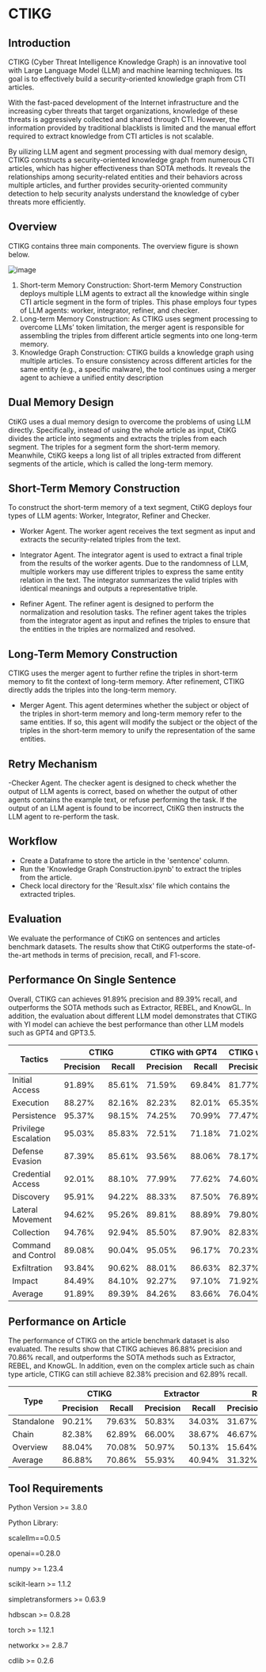 # CTIKG

## Introduction
CTIKG (Cyber Threat Intelligence Knowledge Graph) is an innovative tool with Large Language Model (LLM) and machine learning techniques. Its goal is to effectively build a security-oriented knowledge graph from CTI articles.

With the fast-paced development of the Internet infrastructure and the increasing cyber threats that target organizations, knowledge of these threats is aggressively collected and shared through CTI. However, the information provided by traditional blacklists is limited and the manual effort required to extract knowledge from CTI articles is not scalable. 

By uilizing LLM agent and segment processing with dual memory design, CTIKG constructs a security-oriented knowledge graph from numerous CTI articles, which has higher effectiveness than SOTA methods. It reveals the relationships among security-related entities and their behaviors across multiple articles, and further provides security-oriented community detection to help security analysts understand the knowledge of cyber threats more efficiently.

## Overview
CTIKG contains three main components. The overview figure is shown below.

![image](https://i.imgur.com/klouXZu.jpeg)

1. Short-term Memory Construction: Short-term Memory Construction deploys multiple
LLM agents to extract all the knowledge within single CTI article segment in the form
of triples. This phase employs four types of LLM agents: worker, integrator, refiner, and
checker.
2. Long-term Memory Construction: As CTIKG uses segment processing to overcome LLMs’
token limitation, the merger agent is responsible for assembling the triples from different
article segments into one long-term memory.
3. Knowledge Graph Construction: CTIKG builds a knowledge graph using multiple articles.
To ensure consistency across different articles for the same entity (e.g., a specific malware),
the tool continues using a merger agent to achieve a unified entity description


## Dual Memory Design
CtiKG uses a dual memory design to overcome the problems of using LLM directly. Specifically, instead of using the whole article as input, CtiKG divides the article into segments and extracts the triples from each segment. The triples for a segment form the short-term memory. Meanwhile, CtiKG keeps a long list of all triples extracted from different segments of the article, which is called the long-term memory.


## Short-Term Memory Construction
To construct the short-term memory of a text segment, CtiKG
deploys four types of LLM agents: Worker, Integrator, Refiner and
Checker.

- Worker Agent. The worker agent receives the text segment as input and extracts the security-related triples from the text.

- Integrator Agent. The integrator agent is used to extract a final triple from the results of the worker agents. Due to the randomness of LLM, multiple workers may use different triples to express the same entity relation in the text. The integrator summarizes the valid triples with identical meanings and outputs a representative triple.

- Refiner Agent. The refiner agent is designed to perform the normalization and resolution tasks. The refiner agent takes the triples from the integrator agent as input and refines the triples to ensure that the entities in the triples are normalized and resolved.

## Long-Term Memory Construction
CTIKG uses the merger agent to further refine the triples in short-term memory to fit the context of long-term memory. After refinement, CTIKG directly adds the triples into the long-term memory.

- Merger Agent. This agent determines whether the subject or object of the triples in short-term memory and long-term memory refer to the same entities. If so, this agent will modify the subject or the object of the triples in the short-term memory to unify the representation of the same entities.

## Retry Mechanism
-Checker Agent. The checker agent is designed to check whether the output of LLM agents is correct, based on whether the output of other agents contains the example text, or refuse performing the task. If the output of an LLM agent is found to be incorrect, CtiKG then instructs the LLM agent to re-perform the task.

## Workflow
- Create a Dataframe to store the article in the 'sentence' column.
- Run the 'Knowledge Graph Construction.ipynb' to extract the triples from the article.
- Check local directory for the 'Result.xlsx' file which contains the extracted triples.

## Evaluation
We evaluate the performance of CtiKG on sentences and articles benchmark datasets. The results show that CtiKG outperforms the state-of-the-art methods in terms of precision, recall, and F1-score.

## Performance On Single Sentence
Overall, CTIKG can achieves 91.89% precision and 89.39% recall, and outperforms the SOTA methods such as Extractor, REBEL, and KnowGL. In addition, the evaluation about different LLM model demonstrates that CTIKG with YI model can achieve the best performance than other LLM models such as GPT4 and GPT3.5.
<table class="tg">
<thead>
  <tr>
    <th class="tg-c3ow" rowspan="2">Tactics </th>
    <th class="tg-c3ow" colspan="2">CTIKG</th>
    <th class="tg-c3ow" colspan="2">CTIKG with GPT4</th>
    <th class="tg-c3ow" colspan="2">CTIKG with GPT3.5</th>
    <th class="tg-c3ow" colspan="2">Extractor</th>
    <th class="tg-c3ow" colspan="2">REBEL</th>
    <th class="tg-c3ow" colspan="2">KnowGL</th>
  </tr>
  <tr>
    <th class="tg-0pky">Precision</th>
    <th class="tg-0pky">Recall</th>
    <th class="tg-0pky">Precision</th>
    <th class="tg-0pky">Recall</th>
    <th class="tg-0pky">Precision</th>
    <th class="tg-0pky">Recall</th>
    <th class="tg-0pky">Precision</th>
    <th class="tg-0pky">Recall</th>
    <th class="tg-0pky">Precision</th>
    <th class="tg-0pky">Recall</th>
    <th class="tg-0pky">Precision</th>
    <th class="tg-0pky">Recall</th>
  </tr>
</thead>
<tbody>
  <tr>
    <td class="tg-0pky">Initial Access</td>
    <td class="tg-dvpl">91.89%</td>
    <td class="tg-dvpl">85.61%</td>
    <td class="tg-dvpl">71.59%</td>
    <td class="tg-dvpl">69.84%</td>
    <td class="tg-dvpl">81.77%</td>
    <td class="tg-dvpl">82.20%</td>
    <td class="tg-dvpl">73.65%</td>
    <td class="tg-dvpl">75.00%</td>
    <td class="tg-dvpl">17.86%</td>
    <td class="tg-dvpl">17.46%</td>
    <td class="tg-dvpl">4.55%</td>
    <td class="tg-dvpl">1.52%</td>
  </tr>
  <tr>
    <td class="tg-0pky">Execution</td>
    <td class="tg-dvpl">88.27%</td>
    <td class="tg-dvpl">82.16%</td>
    <td class="tg-dvpl">82.23%</td>
    <td class="tg-dvpl">82.01%</td>
    <td class="tg-dvpl">65.35%</td>
    <td class="tg-dvpl">67.61%</td>
    <td class="tg-dvpl">84.98%</td>
    <td class="tg-dvpl">83.75%</td>
    <td class="tg-dvpl">17.44%</td>
    <td class="tg-dvpl">17.25%</td>
    <td class="tg-dvpl">13.26%</td>
    <td class="tg-dvpl">5.87%</td>
  </tr>
  <tr>
    <td class="tg-0pky">Persistence</td>
    <td class="tg-dvpl">95.37%</td>
    <td class="tg-dvpl">98.15%</td>
    <td class="tg-dvpl">74.25%</td>
    <td class="tg-dvpl">70.99%</td>
    <td class="tg-dvpl">77.47%</td>
    <td class="tg-dvpl">76.54%</td>
    <td class="tg-dvpl">83.68%</td>
    <td class="tg-dvpl">80.67%</td>
    <td class="tg-dvpl">33.33%</td>
    <td class="tg-dvpl">30.86%</td>
    <td class="tg-dvpl">24.07%</td>
    <td class="tg-dvpl">12.35%</td>
  </tr>
  <tr>
    <td class="tg-0pky">Privilege Escalation</td>
    <td class="tg-dvpl">95.03%</td>
    <td class="tg-dvpl">85.83%</td>
    <td class="tg-dvpl">72.51%</td>
    <td class="tg-dvpl">71.18%</td>
    <td class="tg-dvpl">71.02%</td>
    <td class="tg-dvpl">67.36%</td>
    <td class="tg-dvpl">91.52%</td>
    <td class="tg-dvpl">87.39%</td>
    <td class="tg-dvpl">21.53%</td>
    <td class="tg-dvpl">10.56%</td>
    <td class="tg-dvpl">18.06%</td>
    <td class="tg-dvpl">5.56%</td>
  </tr>
  <tr>
    <td class="tg-0pky">Defense Evasion</td>
    <td class="tg-dvpl">87.39%</td>
    <td class="tg-dvpl">85.61%</td>
    <td class="tg-dvpl">93.56%</td>
    <td class="tg-dvpl">88.06%</td>
    <td class="tg-dvpl">78.17%</td>
    <td class="tg-dvpl">80.00%</td>
    <td class="tg-dvpl">79.85%</td>
    <td class="tg-dvpl">82.64%</td>
    <td class="tg-dvpl">16.67%</td>
    <td class="tg-dvpl">9.72%</td>
    <td class="tg-dvpl">16.11%</td>
    <td class="tg-dvpl">6.90%</td>
  </tr>
  <tr>
    <td class="tg-0pky">Credential Access</td>
    <td class="tg-dvpl">92.01%</td>
    <td class="tg-dvpl">88.10%</td>
    <td class="tg-dvpl">77.99%</td>
    <td class="tg-dvpl">77.62%</td>
    <td class="tg-dvpl">74.60%</td>
    <td class="tg-dvpl">76.90%</td>
    <td class="tg-dvpl">82.99%</td>
    <td class="tg-dvpl">76.96%</td>
    <td class="tg-dvpl">22.98%</td>
    <td class="tg-dvpl">16.95%</td>
    <td class="tg-dvpl">15.69%</td>
    <td class="tg-dvpl">10.19%</td>
  </tr>
  <tr>
    <td class="tg-0pky">Discovery</td>
    <td class="tg-dvpl">95.91%</td>
    <td class="tg-dvpl">94.22%</td>
    <td class="tg-dvpl">88.33%</td>
    <td class="tg-dvpl">87.50%</td>
    <td class="tg-dvpl">76.89%</td>
    <td class="tg-dvpl">83.75%</td>
    <td class="tg-dvpl">79.26%</td>
    <td class="tg-dvpl">75.97%</td>
    <td class="tg-dvpl">10.00%</td>
    <td class="tg-dvpl">9.95%</td>
    <td class="tg-dvpl">8.33%</td>
    <td class="tg-dvpl">10.22%</td>
  </tr>
  <tr>
    <td class="tg-0pky">Lateral Movement</td>
    <td class="tg-dvpl">94.62%</td>
    <td class="tg-dvpl">95.26%</td>
    <td class="tg-dvpl">89.81%</td>
    <td class="tg-dvpl">88.89%</td>
    <td class="tg-dvpl">79.80%</td>
    <td class="tg-dvpl">80.21%</td>
    <td class="tg-dvpl">88.04%</td>
    <td class="tg-dvpl">80.07%</td>
    <td class="tg-dvpl">31.25%</td>
    <td class="tg-dvpl">17.36%</td>
    <td class="tg-dvpl">26.39%</td>
    <td class="tg-dvpl">14.93%</td>
  </tr>
  <tr>
    <td class="tg-0pky">Collection</td>
    <td class="tg-dvpl">94.76%</td>
    <td class="tg-dvpl">92.94%</td>
    <td class="tg-dvpl">85.50%</td>
    <td class="tg-dvpl">87.90%</td>
    <td class="tg-dvpl">82.83%</td>
    <td class="tg-dvpl">84.92%</td>
    <td class="tg-dvpl">85.30%</td>
    <td class="tg-dvpl">76.22%</td>
    <td class="tg-dvpl">28.33%</td>
    <td class="tg-dvpl">17.40%</td>
    <td class="tg-dvpl">17.89%</td>
    <td class="tg-dvpl">11.11%</td>
  </tr>
  <tr>
    <td class="tg-0pky">Command and Control</td>
    <td class="tg-dvpl">89.08%</td>
    <td class="tg-dvpl">90.04%</td>
    <td class="tg-dvpl">95.05%</td>
    <td class="tg-dvpl">96.17%</td>
    <td class="tg-dvpl">70.23%</td>
    <td class="tg-dvpl">76.35%</td>
    <td class="tg-dvpl">79.00%</td>
    <td class="tg-dvpl">76.71%</td>
    <td class="tg-dvpl">23.10%</td>
    <td class="tg-dvpl">14.31%</td>
    <td class="tg-dvpl">15.74%</td>
    <td class="tg-dvpl">6.20%</td>
  </tr>
  <tr>
    <td class="tg-0pky">Exfiltration</td>
    <td class="tg-dvpl">93.84%</td>
    <td class="tg-dvpl">90.62%</td>
    <td class="tg-dvpl">88.01%</td>
    <td class="tg-dvpl">86.63%</td>
    <td class="tg-dvpl">82.37%</td>
    <td class="tg-dvpl">87.71%</td>
    <td class="tg-dvpl">89.12%</td>
    <td class="tg-dvpl">84.57%</td>
    <td class="tg-dvpl">16.07%</td>
    <td class="tg-dvpl">10.20%</td>
    <td class="tg-dvpl">6.59%</td>
    <td class="tg-dvpl">6.82%</td>
  </tr>
  <tr>
    <td class="tg-0pky">Impact</td>
    <td class="tg-dvpl">84.49%</td>
    <td class="tg-dvpl">84.10%</td>
    <td class="tg-dvpl">92.27%</td>
    <td class="tg-dvpl">97.10%</td>
    <td class="tg-dvpl">71.92%</td>
    <td class="tg-dvpl">71.01%</td>
    <td class="tg-dvpl">73.36%</td>
    <td class="tg-dvpl">72.27%</td>
    <td class="tg-dvpl">23.41%</td>
    <td class="tg-dvpl">18.62%</td>
    <td class="tg-dvpl">17.39%</td>
    <td class="tg-dvpl">10.94%</td>
  </tr>
  <tr>
    <td class="tg-0pky">Average</td>
    <td class="tg-dvpl">91.89%</td>
    <td class="tg-dvpl">89.39%</td>
    <td class="tg-dvpl">84.26%</td>
    <td class="tg-dvpl">83.66%</td>
    <td class="tg-dvpl">76.04%</td>
    <td class="tg-dvpl">77.88%</td>
    <td class="tg-dvpl">82.56%</td>
    <td class="tg-dvpl">79.35%</td>
    <td class="tg-dvpl">21.83%</td>
    <td class="tg-dvpl">15.89%</td>
    <td class="tg-dvpl">15.34%</td>
    <td class="tg-dvpl">8.55%</td>
  </tr>
</tbody>
</table>

## Performance on Article
The performance of CTIKG on the article benchmark dataset is also evaluated. The results show that CTIKG achieves 86.88% precision and 70.86% recall, and outperforms the SOTA methods such as Extractor, REBEL, and KnowGL. In addition, even on the complex article such as chain type article, CTIKG can still achieve 82.38% precision and 62.89% recall.

<table>
  <thead>
    <tr>
      <th rowspan="2">Type</th>
      <th colspan="2">CTIKG</th>
      <th colspan="2">Extractor</th>
      <th colspan="2">REBEL</th>
      <th colspan="2">KnowGL</th>
    </tr>
    <tr>
      <th>Precision</th>
      <th>Recall</th>
      <th>Precision</th>
      <th>Recall</th>
      <th>Precision</th>
      <th>Recall</th>
      <th>Precision</th>
      <th>Recall</th>
    </tr>
  </thead>
  <tbody>
    <tr>
      <td>Standalone</td>
      <td>90.21%</td>
      <td>79.63%</td>
      <td>50.83%</td>
      <td>34.03%</td>
      <td>31.67%</td>
      <td>6.11%</td>
      <td>39.58%</td>
      <td>9.81%</td>
    </tr>
    <tr>
      <td>Chain</td>
      <td>82.38%</td>
      <td>62.89%</td>
      <td>66.00%</td>
      <td>38.67%</td>
      <td>46.67%</td>
      <td>16.67%</td>
      <td>0.00%</td>
      <td>0.00%</td>
    </tr>
    <tr>
      <td>Overview</td>
      <td>88.04%</td>
      <td>70.08%</td>
      <td>50.97%</td>
      <td>50.13%</td>
      <td>15.64%</td>
      <td>5.05%</td>
      <td>5.28%</td>
      <td>2.27%</td>
    </tr>
    <tr>
      <td>Average</td>
      <td>86.88%</td>
      <td>70.86%</td>
      <td>55.93%</td>
      <td>40.94%</td>
      <td>31.32%</td>
      <td>9.28%</td>
      <td>14.95%</td>
      <td>4.03%</td>
    </tr>
  </tbody>
  </table>

## Tool Requirements
Python Version >= 3.8.0

Python Library:

scalellm==0.0.5

openai==0.28.0

numpy >= 1.23.4

scikit-learn >= 1.1.2

simpletransformers >= 0.63.9

hdbscan >= 0.8.28

torch >= 1.12.1

networkx >= 2.8.7

cdlib >= 0.2.6
